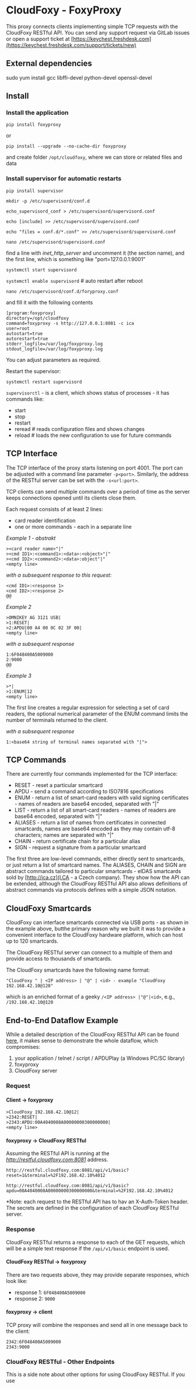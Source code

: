 # CloudFoxy - FoxyProxy

This proxy connects clients implementing simple TCP requests with the CloudFoxy 
RESTful API. You can send any support request via GitLab issues or open a 
support ticket at
[https://keychest.freshdesk.com](https://keychest.freshdesk.com/support/tickets/new)

## External dependencies

sudo yum install gcc libffi-devel python-devel openssl-devel

## Install

### Install the application

`pip install foxyproxy`

or 

`pip install --upgrade --no-cache-dir foxyproxy`

and create folder `/opt/cloudfoxy`, where we can store or related files and data

### Install supervisor for automatic restarts

`pip install supervisor`

`mkdir -p /etc/supervisord/conf.d`

`echo_supervisord_conf > /etc/supervisord/supervisord.conf`

`echo [include] >> /etc/supervisord/supervisord.conf`

`echo "files = conf.d/*.conf" >> /etc/supervisord/supervisord.conf`

`nano /etc/supervisord/supervisord.conf`

find a line with _inet_http_server_ and uncomment it (the section name), and the
first line, which is something like "port=127.0.0.1:9001"

`systemctl start supervisord`

`systemctl enable supervisord`   # auto restart after reboot

`nano /etc/supervisord/conf.d/foryproxy.conf`

and fill it with the following contents
```
[program:foxyproxy]
directory=/opt/cloudfoxy
command=foxyproxy -s http://127.0.0.1:8081 -c ica
user=root
autostart=true
autorestart=true
stderr_logfile=/var/log/foxyproxy.log
stdout_logfile=/var/log/foxyproxy.log
```

You can adjust parameters as required.

Restart the supervisor:

`systemctl restart supervisord`

`supervisorctl` - is a client, which shows status of processes - it has commands like:
 - start <name>
 - stop <name>
 - restart <name>
 - reread  # reads configuration files and shows changes
 - reload  # loads the new configuration to use for future commands
 

## TCP Interface

The TCP interface of the proxy starts listening on port 4001. The port can be 
adjusted with a command line parameter `-p<port>`. Similarly, the address of the 
RESTful server can be set with the `-s<url:port>`.

TCP clients can send multiple commands over a period of time as the server keeps 
connections opened until its clients close them.

Each request consists of at least 2 lines:
  - card reader identification
  - one or more commands - each in a separate line

*Example 1 - abstrakt*

```
><card reader name>"|"
><cmd ID1>:<command1>:<data>:<object>"|"
><cmd ID2>:<command2>:<data>:object"|"
<empty line>
```

*with a subsequent response to this request:*

```
<cmd ID1>:<response 1>
<cmd ID2>:<response 2>
@@
```

*Example 2*
```
>OMNIKEY AG 3121 USB|
>1:RESET|
>2:APDU|00 A4 00 0C 02 3F 00|
<empty line>
```

*with a subsequent response*
```
1:6F048400A5009000
2:9000
@@
```

*Example 3*
```
>*|
>1:ENUM|12
<empty line>
```

The first line creates a regular expression for selecting a set of card readers,
the optional numerical parameter of the ENUM command limits the number of terminals
returned to the client.

*with a subsequent response*
```
1:<base64 string of terminal names separated with "|">
```


## TCP Commands

There are currently four commands implemented for the TCP interface:
 - RESET - reset a particular smartcard
 - APDU - send a command according to ISO7816 specifications
 - ENUM - return a list of smart-card readers with valid signing certificates - names of readers are base64 
          encoded, separated with "|"
 - LIST - return a list of all smart-card readers - names of readers are base64 encoded, separated with "|"
 - ALIASES - return a list of names from certificates in connected smartcards, 
         names are base64 encoded as they may
         contain utf-8 characters; names are separated with "|"
 - CHAIN - return certificate chain for a particular alias
 - SIGN - request a signature from a particular smartcard

The first three are low-level commands, either directly sent to smartcards, or
just return a list of smartcard names. The ALIASES, CHAIN and
SIGN are abstract commands tailored to particular smartcards - eIDAS smartcards
sold by [http://ica.cz](I.CA - a Czech company). They show how the API can be
extended, although the CloudFoxy RESTful API also allows definitions of abstract
commands via protocols defines with a simple JSON notation.

## CloudFoxy Smartcards

CloudFoxy can interface smartcards connected via USB ports - as shown in the
example above, butthe primary reason why we built it was to provide a convenient
interface to the CloudFoxy hardware platform, which can host up to 120 smartcards.

The CloudFoxy RESTful server can connect to a multiple of them and provide access
to thousands of smartcards.

The CloudFoxy smartcards have the following name format:

```
"CloudFoxy " | <IP address> | "@" | <id> - example "CloudFoxy 192.168.42.10@120"
```

which is an enriched format of a geeky `/<IP address> |"@"|<id>`, e.g., `/192.168.42.10@120`


## End-to-End Dataflow Example

While a detailed description of the CloudFoxy RESTful API can be found
[here](https://gitlab.com/cloudfoxy/RESTfulFoxy), it makes sense to demonstrate the
whole dataflow, which compromises:

1. your application / telnet / script / APDUPlay (a Windows PC/SC library)
2. foxyproxy
3. CloudFoxy server

### Request

#### Client -> foxyproxy

```
>CloudFoxy 192.168.42.10@12|
>2342:RESET|
>2343:APDU:00A4040008A00000000300000000|
<empty line>
```

#### foxyproxy -> CloudFoxy RESTful

Assuming the RESTful API is running at the *http://restful.cloudfoxy.com:8081*
address.

`http://restful.cloudfoxy.com:8081/api/v1/basic?reset=1&terminal=%2F192.168.42.10%4012`

`http://restful.cloudfoxy.com:8081/api/v1/basic?apdu=00A4040008A00000000300000000&terminal=%2F192.168.42.10%4012`

*Note: each request to the RESTful API has to hav an X-Auth-Token header. The secrets
are defined in the configuration of each CloudFoxy RESTful server.

### Response

CloudFoxy RESTful returns a response to each of the GET requests, which will be
a simple text response if the `/api/v1/basic` endpoint is used.


#### CloudFoxy RESTful -> foxyproxy

There are two requests above, they may provide separate responses, which look like:

 - response 1: `6F048400A5009000`
 - response 2: `9000`

#### foxyproxy -> client

TCP proxy will combine the responses and send all in one message back to the client:

```
2342:6F048400A5009000
2343:9000
```

### CloudFoxy RESTful - Other Endpoints

This is a side note about other options for using CloudFoxy RESTful. If you use
